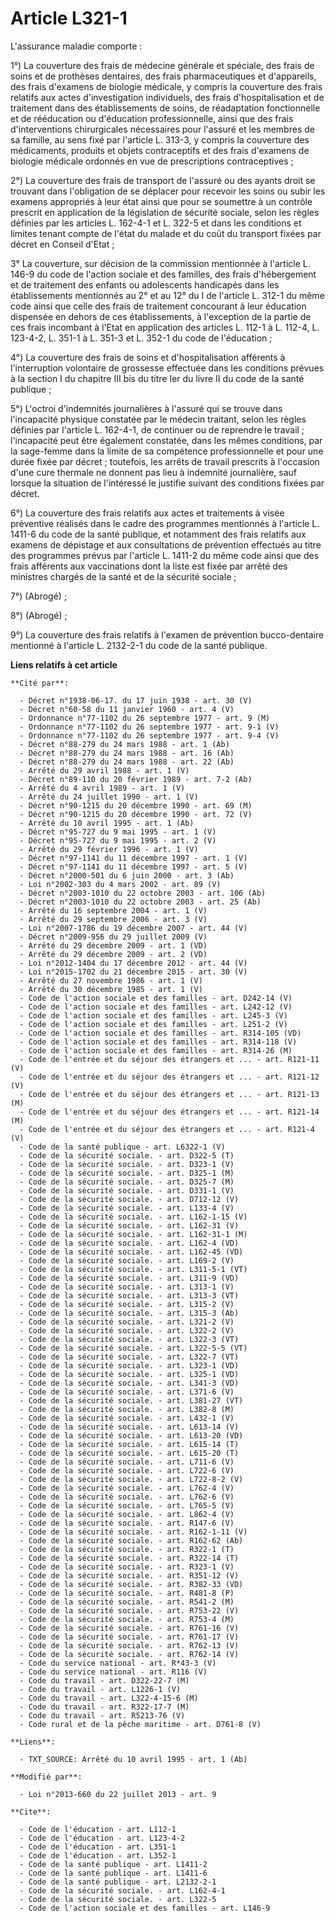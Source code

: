 # Article L321-1

L'assurance maladie comporte : 

1°) La couverture des frais de médecine générale et spéciale, des frais de soins et de prothèses dentaires, des frais
pharmaceutiques et d'appareils, des frais d'examens de biologie médicale, y compris la couverture des frais relatifs aux
actes d'investigation individuels, des frais d'hospitalisation et de traitement dans des établissements de soins, de
réadaptation fonctionnelle et de rééducation ou d'éducation professionnelle, ainsi que des frais d'interventions
chirurgicales nécessaires pour l'assuré et les membres de sa famille, au sens fixé par l'article L. 313-3, y compris la
couverture des médicaments, produits et objets contraceptifs et des frais d'examens de biologie médicale ordonnés en vue de
prescriptions contraceptives ; 

2°) La couverture des frais de transport de l'assuré ou des ayants droit se trouvant dans l'obligation de se déplacer pour
recevoir les soins ou subir les examens appropriés à leur état ainsi que pour se soumettre à un contrôle prescrit en
application de la législation de sécurité sociale, selon les règles définies par les articles L. 162-4-1 et L. 322-5 et dans
les conditions et limites tenant compte de l'état du malade et du coût du transport fixées par décret en Conseil d'Etat ; 

3° La couverture, sur décision de la commission mentionnée à l'article L. 146-9 du code de l'action sociale et des familles,
des frais d'hébergement et de traitement des enfants ou adolescents handicapés dans les établissements mentionnés au 2° et au
12° du I de l'article L. 312-1 du même code ainsi que celle des frais de traitement concourant à leur éducation dispensée en
dehors de ces établissements, à l'exception de la partie de ces frais incombant à l'Etat en application des articles L. 112-1
à L. 112-4, L. 123-4-2, L. 351-1 à L. 351-3 et L. 352-1 du code de l'éducation ; 

4°) La couverture des frais de soins et d'hospitalisation afférents à l'interruption volontaire de grossesse effectuée dans
les conditions prévues à la section I du chapitre III bis du titre Ier du livre II du code de la santé publique ; 

5°) L'octroi d'indemnités journalières à l'assuré qui se trouve dans l'incapacité physique constatée par le médecin traitant,
selon les règles définies par l'article L. 162-4-1, de continuer ou de reprendre le travail ; l'incapacité peut être
également constatée, dans les mêmes conditions, par la sage-femme dans la limite de sa compétence professionnelle et pour une
durée fixée par décret ; toutefois, les arrêts de travail prescrits à l'occasion d'une cure thermale ne donnent pas lieu à
indemnité journalière, sauf lorsque la situation de l'intéressé le justifie suivant des conditions fixées par décret. 

6°) La couverture des frais relatifs aux actes et traitements à visée préventive réalisés dans le cadre des programmes
mentionnés à l'article L. 1411-6 du code de la santé publique, et notamment des frais relatifs aux examens de dépistage et
aux consultations de prévention effectués au titre des programmes prévus par l'article L. 1411-2 du même code ainsi que des
frais afférents aux vaccinations dont la liste est fixée par arrêté des ministres chargés de la santé et de la sécurité
sociale ; 

7°) (Abrogé) ; 

8°) (Abrogé) ; 

9°) La couverture des frais relatifs à l'examen de prévention bucco-dentaire mentionné à l'article L. 2132-2-1 du code de la
santé publique.

**Liens relatifs à cet article**

	**Cité par**:

	  - Décret n°1938-06-17. du 17 juin 1938 - art. 30 (V)
	  - Décret n°60-58 du 11 janvier 1960 - art. 4 (V)
	  - Ordonnance n°77-1102 du 26 septembre 1977 - art. 9 (M)
	  - Ordonnance n°77-1102 du 26 septembre 1977 - art. 9-1 (V)
	  - Ordonnance n°77-1102 du 26 septembre 1977 - art. 9-4 (V)
	  - Décret n°88-279 du 24 mars 1988 - art. 1 (Ab)
	  - Décret n°88-279 du 24 mars 1988 - art. 16 (Ab)
	  - Décret n°88-279 du 24 mars 1988 - art. 22 (Ab)
	  - Arrêté du 29 avril 1988 - art. 1 (V)
	  - Décret n°89-110 du 20 février 1989 - art. 7-2 (Ab)
	  - Arrêté du 4 avril 1989 - art. 1 (V)
	  - Arrêté du 24 juillet 1990 - art. 1 (V)
	  - Décret n°90-1215 du 20 décembre 1990 - art. 69 (M)
	  - Décret n°90-1215 du 20 décembre 1990 - art. 72 (V)
	  - Arrêté du 10 avril 1995 - art. 1 (Ab)
	  - Décret n°95-727 du 9 mai 1995 - art. 1 (V)
	  - Décret n°95-727 du 9 mai 1995 - art. 2 (V)
	  - Arrêté du 29 février 1996 - art. 1 (V)
	  - Décret n°97-1141 du 11 décembre 1997 - art. 1 (V)
	  - Décret n°97-1141 du 11 décembre 1997 - art. 5 (V)
	  - Décret n°2000-501 du 6 juin 2000 - art. 3 (Ab)
	  - Loi n°2002-303 du 4 mars 2002 - art. 89 (V)
	  - Décret n°2003-1010 du 22 octobre 2003 - art. 106 (Ab)
	  - Décret n°2003-1010 du 22 octobre 2003 - art. 25 (Ab)
	  - Arrêté du 16 septembre 2004 - art. 1 (V)
	  - Arrêté du 29 septembre 2006 - art. 3 (V)
	  - Loi n°2007-1786 du 19 décembre 2007 - art. 44 (V)
	  - Décret n°2009-956 du 29 juillet 2009 (V)
	  - Arrêté du 29 décembre 2009 - art. 1 (VD)
	  - Arrêté du 29 décembre 2009 - art. 2 (VD)
	  - Loi n°2012-1404 du 17 décembre 2012 - art. 44 (V)
	  - Loi n°2015-1702 du 21 décembre 2015 - art. 30 (V)
	  - Arrêté du 27 novembre 1986 - art. 1 (V)
	  - Arrêté du 30 décembre 1985 - art. 1 (V)
	  - Code de l'action sociale et des familles - art. D242-14 (V)
	  - Code de l'action sociale et des familles - art. L242-12 (V)
	  - Code de l'action sociale et des familles - art. L245-3 (V)
	  - Code de l'action sociale et des familles - art. L251-2 (V)
	  - Code de l'action sociale et des familles - art. R314-105 (VD)
	  - Code de l'action sociale et des familles - art. R314-118 (V)
	  - Code de l'action sociale et des familles - art. R314-26 (M)
	  - Code de l'entrée et du séjour des étrangers et ... - art. R121-11 (V)
	  - Code de l'entrée et du séjour des étrangers et ... - art. R121-12 (V)
	  - Code de l'entrée et du séjour des étrangers et ... - art. R121-13 (M)
	  - Code de l'entrée et du séjour des étrangers et ... - art. R121-14 (M)
	  - Code de l'entrée et du séjour des étrangers et ... - art. R121-4 (V)
	  - Code de la santé publique - art. L6322-1 (V)
	  - Code de la sécurité sociale. - art. D322-5 (T)
	  - Code de la sécurité sociale. - art. D323-1 (V)
	  - Code de la sécurité sociale. - art. D325-1 (M)
	  - Code de la sécurité sociale. - art. D325-7 (M)
	  - Code de la sécurité sociale. - art. D331-1 (V)
	  - Code de la sécurité sociale. - art. D712-12 (V)
	  - Code de la sécurité sociale. - art. L133-4 (V)
	  - Code de la sécurité sociale. - art. L162-1-15 (V)
	  - Code de la sécurité sociale. - art. L162-31 (V)
	  - Code de la sécurité sociale. - art. L162-31-1 (M)
	  - Code de la sécurité sociale. - art. L162-4 (VD)
	  - Code de la sécurité sociale. - art. L162-45 (VD)
	  - Code de la sécurité sociale. - art. L169-2 (V)
	  - Code de la sécurité sociale. - art. L311-5-1 (VT)
	  - Code de la sécurité sociale. - art. L311-9 (VD)
	  - Code de la sécurité sociale. - art. L313-1 (V)
	  - Code de la sécurité sociale. - art. L313-3 (VT)
	  - Code de la sécurité sociale. - art. L315-2 (V)
	  - Code de la sécurité sociale. - art. L315-3 (Ab)
	  - Code de la sécurité sociale. - art. L321-2 (V)
	  - Code de la sécurité sociale. - art. L322-2 (V)
	  - Code de la sécurité sociale. - art. L322-3 (VT)
	  - Code de la sécurité sociale. - art. L322-5-5 (VT)
	  - Code de la sécurité sociale. - art. L322-7 (VT)
	  - Code de la sécurité sociale. - art. L323-1 (VD)
	  - Code de la sécurité sociale. - art. L325-1 (VD)
	  - Code de la sécurité sociale. - art. L341-3 (VD)
	  - Code de la sécurité sociale. - art. L371-6 (V)
	  - Code de la sécurité sociale. - art. L381-27 (VT)
	  - Code de la sécurité sociale. - art. L382-8 (M)
	  - Code de la sécurité sociale. - art. L432-1 (V)
	  - Code de la sécurité sociale. - art. L613-14 (V)
	  - Code de la sécurité sociale. - art. L613-20 (VD)
	  - Code de la sécurité sociale. - art. L615-14 (T)
	  - Code de la sécurité sociale. - art. L615-20 (T)
	  - Code de la sécurité sociale. - art. L711-6 (V)
	  - Code de la sécurité sociale. - art. L722-6 (V)
	  - Code de la sécurité sociale. - art. L722-8-2 (V)
	  - Code de la sécurité sociale. - art. L762-4 (V)
	  - Code de la sécurité sociale. - art. L762-6 (V)
	  - Code de la sécurité sociale. - art. L765-5 (V)
	  - Code de la sécurité sociale. - art. L862-4 (V)
	  - Code de la sécurité sociale. - art. R147-6 (V)
	  - Code de la sécurité sociale. - art. R162-1-11 (V)
	  - Code de la sécurité sociale. - art. R162-62 (Ab)
	  - Code de la sécurité sociale. - art. R322-1 (T)
	  - Code de la sécurité sociale. - art. R322-14 (T)
	  - Code de la sécurité sociale. - art. R323-1 (V)
	  - Code de la sécurité sociale. - art. R351-12 (V)
	  - Code de la sécurité sociale. - art. R382-33 (VD)
	  - Code de la sécurité sociale. - art. R481-8 (P)
	  - Code de la sécurité sociale. - art. R541-2 (M)
	  - Code de la sécurité sociale. - art. R753-22 (V)
	  - Code de la sécurité sociale. - art. R753-4 (M)
	  - Code de la sécurité sociale. - art. R761-16 (V)
	  - Code de la sécurité sociale. - art. R761-17 (V)
	  - Code de la sécurité sociale. - art. R762-13 (V)
	  - Code de la sécurité sociale. - art. R762-14 (V)
	  - Code du service national - art. R*43-3 (V)
	  - Code du service national - art. R116 (V)
	  - Code du travail - art. D322-22-7 (M)
	  - Code du travail - art. L1226-1 (V)
	  - Code du travail - art. L322-4-15-6 (M)
	  - Code du travail - art. R322-17-7 (M)
	  - Code du travail - art. R5213-76 (V)
	  - Code rural et de la pêche maritime - art. D761-8 (V)

	**Liens**:

	  - TXT_SOURCE: Arrêté du 10 avril 1995 - art. 1 (Ab)

	**Modifié par**:

	  - Loi n°2013-660 du 22 juillet 2013 - art. 9

	**Cite**:

	  - Code de l'éducation - art. L112-1
	  - Code de l'éducation - art. L123-4-2
	  - Code de l'éducation - art. L351-1
	  - Code de l'éducation - art. L352-1
	  - Code de la santé publique - art. L1411-2
	  - Code de la santé publique - art. L1411-6
	  - Code de la santé publique - art. L2132-2-1
	  - Code de la sécurité sociale. - art. L162-4-1
	  - Code de la sécurité sociale. - art. L322-5
	  - Code de l'action sociale et des familles - art. L146-9

